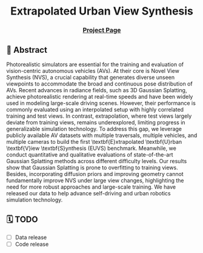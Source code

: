 <div align="center">

  <h1 align="center">Extrapolated Urban View Synthesis</h1>

### [Project Page](https://ai4ce.github.io/EUVS-Benchmark/) 
<!-- | [Paper](https://arxiv.org/abs/2402.14650) -->

</div>


## 📖 Abstract

Photorealistic simulators are essential for the training and evaluation of vision-centric autonomous vehicles (AVs). At their core is Novel View Synthesis (NVS), a crucial capability that generates diverse unseen viewpoints to accommodate the broad and continuous pose distribution of AVs. Recent advances in radiance fields, such as 3D Gaussian Splatting, achieve photorealistic rendering at real-time speeds and have been widely used in modeling large-scale driving scenes. However, their performance is commonly evaluated using an interpolated setup with highly correlated training and test views. In contrast, extrapolation, where test views largely deviate from training views, remains underexplored, limiting progress in generalizable simulation technology. To address this gap, we leverage publicly available AV datasets with multiple traversals, multiple vehicles, and multiple cameras to build the first \textbf{E}xtrapolated \textbf{U}rban \textbf{V}iew \textbf{S}ynthesis (EUVS) benchmark. Meanwhile, we conduct quantitative and qualitative evaluations of state-of-the-art Gaussian Splatting methods across different difficulty levels. Our results show that Gaussian Splatting is prone to overfitting to training views. Besides, incorporating diffusion priors and improving geometry cannot fundamentally improve NVS under large view changes, highlighting the need for more robust approaches and large-scale training. We have released our data to help advance self-driving and urban robotics simulation technology.


## 🗓️ TODO
- [ ] Data release
- [ ] Code release